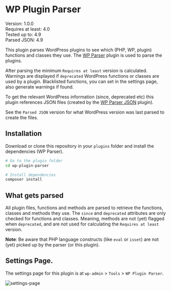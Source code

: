 # WP Plugin Parser

Version: 1.0.0  
Requires at least: 4.0  
Tested up to: 4.9  
Parsed JSON: 4.9

This plugin parses WordPress plugins to see which (PHP, WP, plugin) functions and classes they use. The [WP Parser](https://github.com/WordPress/phpdoc-parser) plugin is used to parse the plugins.

After parsing the minimum `Requires at least` version is calculated. Warnings are displayed if `deprecated` WordPress functions or classes are used by a plugin. Blacklisted functions, you can set in the settings page, also generate warnings if found.

To get the relevant WordPress information (since, deprecated etc) this plugin references JSON files (created by the [WP Parser JSON](https://github.com/keesiemeijer/wp-parser-json) plugin).

See the `Parsed JSON` version for what WordPress version was last parsed to create the files.

## Installation
Download or clone this repository in your `plugins` folder and install the dependencies (WP Parser). 

```bash
# Go to the plugin folder
cd wp-plugin-parser

# Install dependencies
composer install
```

## What gets parsed
All plugin files, functions and methods are parsed to retrieve the functions, classes and methods they use. The `since` and `deprecated` attributes are only checked for functions and classes. Meaning, methods are not (yet) flagged when `deprecated`, and are not used for calculating the `Requires at least` version.

**Note**: Be aware that PHP language constructs (like `eval` or `isset`) are not (yet) picked up by the parser (or this plugin).

## Settings Page.
The settings page for this plugin is at `wp-admin` > `Tools` > `WP Plugin Parser`.

![settings-page](https://user-images.githubusercontent.com/1436618/33182491-838b4f00-d074-11e7-8e5e-d5227ef59cc6.png)